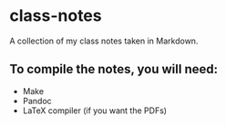 # class-notes

A collection of my class notes taken in Markdown.

## To compile the notes, you will need:

- Make
- Pandoc
- LaTeX compiler (if you want the PDFs)
